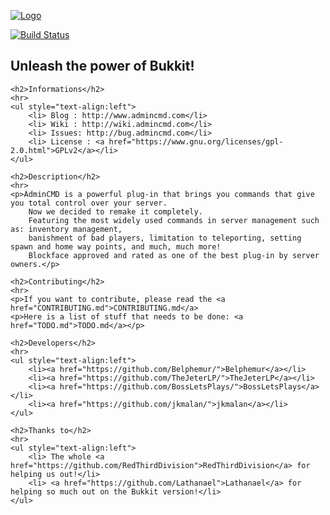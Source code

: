 <a href="http://admincmd.com" target="_blank"><img src="https://www.admincmd.com/static/2016/02/10/admincmd-logo-big.png" alt="Logo"></a>

<a href="https://travis-ci.org/AdminCMD/AdminCMD" target="_blank"><img src="https://travis-ci.org/AdminCMD/AdminCMD.png?branch=master" alt="Build Status"></a>

<div>
    <h2>Unleash the power of Bukkit!</h2>

    <h2>Informations</h2>
    <hr>
    <ul style="text-align:left">
        <li> Blog : http://www.admincmd.com</li>
        <li> Wiki : http://wiki.admincmd.com</li>
        <li> Issues: http://bug.admincmd.com</li>
        <li> License : <a href="https://www.gnu.org/licenses/gpl-2.0.html">GPLv2</a></li>
    </ul>

    <h2>Description</h2>
    <hr>
    <p>AdminCMD is a powerful plug-in that brings you commands that give you total control over your server. 
        Now we decided to remake it completely.
        Featuring the most widely used commands in server management such as: inventory management, 
        banishment of bad players, limitation to teleporting, setting spawn and home way points, and much, much more! 
        Blockface approved and rated as one of the best plug-in by server owners.</p>

    <h2>Contributing</h2>
    <hr>
    <p>If you want to contribute, please read the <a href="CONTRIBUTING.md">CONTRIBUTING.md</a>
    <p>Here is a list of stuff that needs to be done: <a href="TODO.md">TODO.md</a></p>

    <h2>Developers</h2>
    <hr>
    <ul style="text-align:left">
        <li><a href="https://github.com/Belphemur/">Belphemur</a></li>
        <li><a href="https://github.com/TheJeterLP/">TheJeterLP</a></li>
        <li><a href="https://github.com/BossLetsPlays/">BossLetsPlays</a></li>
        <li><a href="https://github.com/jkmalan/">jkmalan</a></li>
    </ul>

    <h2>Thanks to</h2>
    <hr>
    <ul style="text-align:left">
        <li> The whole <a href="https://github.com/RedThirdDivision">RedThirdDivision</a> for helping us out!</li>
        <li> <a href="https://github.com/Lathanael">Lathanael</a> for helping so much out on the Bukkit version!</li>
    </ul>
</div>



